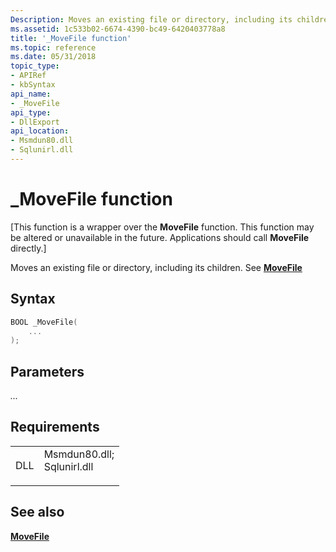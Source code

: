 ```yaml
---
Description: Moves an existing file or directory, including its children.
ms.assetid: 1c533b02-6674-4390-bc49-6420403778a8
title: '_MoveFile function'
ms.topic: reference
ms.date: 05/31/2018
topic_type: 
- APIRef
- kbSyntax
api_name: 
- _MoveFile
api_type: 
- DllExport
api_location: 
- Msmdun80.dll
- Sqlunirl.dll
---
```


# \_MoveFile function

\[This function is a wrapper over the **MoveFile** function. This function may be altered or unavailable in the future. Applications should call **MoveFile** directly.\]

Moves an existing file or directory, including its children. See [**MoveFile**](https://msdn.microsoft.com/en-us/library/Aa365239(v=VS.85).aspx)

## Syntax


```C++
BOOL _MoveFile(
    ...
);
```



## Parameters

<dl> <dt>

*...* 
</dt> <dd></dd> </dl>

## Requirements



|                |                                                                                                                                                             |
|----------------|-------------------------------------------------------------------------------------------------------------------------------------------------------------|
| DLL<br/> | <dl> <dt>Msmdun80.dll; </dt> <dt>Sqlunirl.dll</dt> </dl> |



## See also

<dl> <dt>

[**MoveFile**](https://msdn.microsoft.com/en-us/library/Aa365239(v=VS.85).aspx)
</dt> </dl>

 

 




